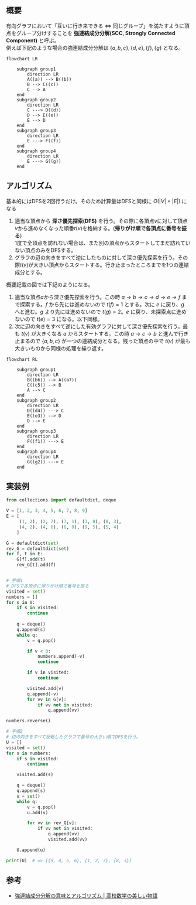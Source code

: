 ## 概要

有向グラフにおいて「互いに行き来できる ⇔ 同じグループ」を満たすように頂点をグループ分けすることを __強連結成分分解(SCC, Strongly Connected Component)__ と呼ぶ。  
例えば下記のような場合の強連結成分分解は $\{a, b, c\}, \{d, e\}, \{f\}, \{g\}$ となる。

```mermaid
flowchart LR

	subgraph group1
		direction LR
		A((a)) --> B((b))
		B --> C((c))
		C --> A
	end
	subgraph group2
		direction LR	
		C ---> D((d))
		D --> E((e))
		E --> D
	end
	subgraph group3
		direction LR
		E ---> F((f))
	end
	subgraph group4
		direction LR
		E ---> G((g))
	end
```

## アルゴリズム

基本的にはDFSを2回行うだけ。そのため計算量はDFSと同様に $O(\lvert V \rvert + \lvert E \rvert)$ になる
1. 適当な頂点から **深さ優先探索(DFS)** を行う。その際に各頂点$v$に対して頂点$v$から進めなくなった順番$t(v)$を格納する。(**帰りがけ順で各頂点に番号を振る**)  
   1度で全頂点を訪れない場合は、また別の頂点からスタートしてまだ訪れていない頂点のみをDFSする。
2. グラフの辺の向きをすべて逆にしたものに対して深さ優先探索を行う。その際$t(v)$が大きい頂点からスタートする。行き止まったところまでを1つの連結成分とする。

概要記載の図では下記のようになる。
1. 適当な頂点$a$から深さ優先探索を行う。この時 $a \rightarrow b \rightarrow c \rightarrow d \rightarrow e \rightarrow f$ まで探索する。$f$ から先には進めないので $t(f)=1$ とする。次に $e$ に戻り、$g$ へと進む。$g$ より先には進めないので $t(g) = 2$。$e$ に戻り、未探索点に進めないので $t(e)=3$ になる。以下同様。
2. 次に辺の向きをすべて逆にした有効グラフに対して深さ優先探索を行う。最も $t(v)$ が大きくなる $a$ からスタートする。この時 $a \rightarrow c \rightarrow b$ と進んで行き止まるので $\{a, b, c\}$ が一つの連結成分となる。残った頂点の中で $t(v)$ が最も大きいものから同様の処理を繰り返す。

```mermaid
flowchart RL

	subgraph group1
		direction LR
		B((b6)) --> A((a7))
		C((c5)) --> B
		A --> C
	end
	subgraph group2
		direction LR	
		D((d4)) ---> C
		E((e3)) --> D
		D --> E
	end
	subgraph group3
		direction LR
		F((f1)) ---> E
	end
	subgraph group4
		direction LR
		G((g2)) ---> E
	end
```

## 実装例

```Python
from collections import defaultdict, deque

V = [1, 2, 3, 4, 5, 6, 7, 8, 9]
E = [
	 (1, 2), (2, 7), (7, 1), (3, 8), (8, 3), 
	 (4, 2), (4, 6), (6, 9), (9, 5), (5, 4)
	]

G = defaultdict(set)
rev_G = defaultdict(set)
for f, t in E:
    G[f].add(t)
    rev_G[t].add(f)


# 手順1
# DFSで各頂点に帰りがけ順で番号を振る
visited = set()
numbers = []
for s in V:
    if s in visited:
        continue
    
    q = deque()
    q.append(s)
    while q:
        v = q.pop()

        if v < 0:
            numbers.append(-v)
            continue

        if v in visited:
            continue

        visited.add(v)
        q.append(-v)
        for vv in G[v]:
            if vv not in visited:
                q.append(vv)

numbers.reverse()

# 手順2
# 辺の向きをすべて反転したグラフで番号の大きい順でDFSを行う。
U = []
visited = set()
for s in numbers:
    if s in visited:
        continue

    visited.add(s)

    q = deque()
    q.append(s)
    u = set()
    while q:
        v = q.pop()
        u.add(v)

        for vv in rev_G[v]:
            if vv not in visited:
                q.append(vv)
                visited.add(vv)

    U.append(u)

print(U)  # => [{9, 4, 5, 6}, {1, 2, 7}, {8, 3}]
```

## 参考

- [強連結成分分解の意味とアルゴリズム | 高校数学の美しい物語](https://manabitimes.jp/math/1250)
